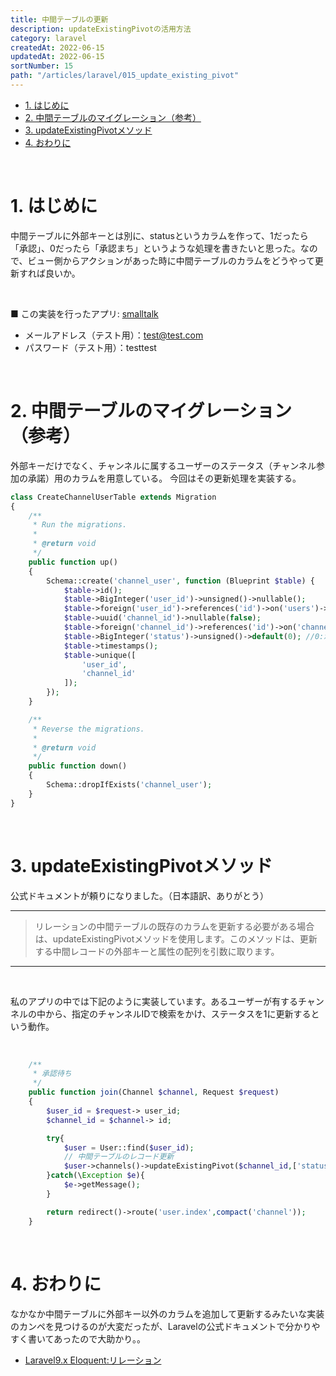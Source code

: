 ```yaml
---
title: 中間テーブルの更新
description: updateExistingPivotの活用方法
category: laravel
createdAt: 2022-06-15
updatedAt: 2022-06-15
sortNumber: 15
path: "/articles/laravel/015_update_existing_pivot"
---
```


<nuxt-content-wrapper>

- [1. はじめに](#1-はじめに)
- [2. 中間テーブルのマイグレーション（参考）](#2-中間テーブルのマイグレーション参考)
- [3. updateExistingPivotメソッド](#3-updateexistingpivotメソッド)
- [4. おわりに](#4-おわりに)

<br>

# 1. はじめに
中間テーブルに外部キーとは別に、statusというカラムを作って、1だったら「承認」、0だったら「承認まち」というような処理を書きたいと思った。なので、ビュー側からアクションがあった時に中間テーブルのカラムをどうやって更新すれば良いか。

<br>

■ この実装を行ったアプリ: [smalltalk](http://toolbox-smalltalk.herokuapp.com/login)
- メールアドレス（テスト用）：test@test.com
- パスワード（テスト用）：testtest

<br>

# 2. 中間テーブルのマイグレーション（参考）
外部キーだけでなく、チャンネルに属するユーザーのステータス（チャンネル参加の承諾）用のカラムを用意している。
今回はその更新処理を実装する。

```php
class CreateChannelUserTable extends Migration
{
    /**
     * Run the migrations.
     *
     * @return void
     */
    public function up()
    {
        Schema::create('channel_user', function (Blueprint $table) {
            $table->id();
            $table->BigInteger('user_id')->unsigned()->nullable();
            $table->foreign('user_id')->references('id')->on('users')->onDelete('cascade');
            $table->uuid('channel_id')->nullable(false);
            $table->foreign('channel_id')->references('id')->on('channels')->onDelete('cascade');
            $table->BigInteger('status')->unsigned()->default(0); //0:承認待ち 1:承認
            $table->timestamps();
            $table->unique([
                'user_id',
                'channel_id'
            ]);
        });
    }

    /**
     * Reverse the migrations.
     *
     * @return void
     */
    public function down()
    {
        Schema::dropIfExists('channel_user');
    }
}

```

<br>

# 3. updateExistingPivotメソッド
公式ドキュメントが頼りになりました。（日本語訳、ありがとう）

---
> リレーションの中間テーブルの既存のカラムを更新する必要がある場合は、updateExistingPivotメソッドを使用します。このメソッドは、更新する中間レコードの外部キーと属性の配列を引数に取ります。
---

<br>

私のアプリの中では下記のように実装しています。あるユーザーが有するチャンネルの中から、指定のチャンネルIDで検索をかけ、ステータスを1に更新するという動作。

<br>

```php
    /**
     * 承認待ち
     */
    public function join(Channel $channel, Request $request)
    {
        $user_id = $request-> user_id;
        $channel_id = $channel-> id;

        try{
            $user = User::find($user_id);
            // 中間テーブルのレコード更新
            $user->channels()->updateExistingPivot($channel_id,['status' => 1]);
        }catch(\Exception $e){
            $e->getMessage();
        }

        return redirect()->route('user.index',compact('channel'));
    }
```

<br>

# 4. おわりに
なかなか中間テーブルに外部キー以外のカラムを追加して更新するみたいな実装のカンペを見つけるのが大変だったが、Laravelの公式ドキュメントで分かりやすく書いてあったので大助かり。。

- [Laravel9.x Eloquent:リレーション](https://readouble.com/laravel/9.x/ja/eloquent-relationships.html?header=%25E4%25B8%25AD%25E9%2596%2593%25E3%2583%2586%25E3%2583%25BC%25E3%2583%2596%25E3%2583%25AB%25E3%2581%25AE%25E3%2583%25AC%25E3%2582%25B3%25E3%2583%25BC%25E3%2583%2589%25E6%259B%25B4%25E6%2596%25B0)

</nuxt-content-wrapper>
